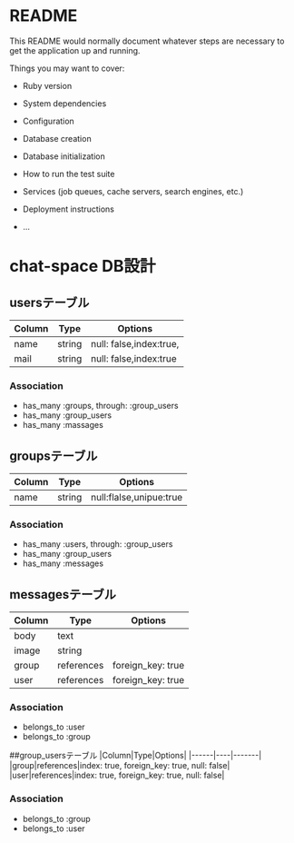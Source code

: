 # README

This README would normally document whatever steps are necessary to get the
application up and running.

Things you may want to cover:

* Ruby version

* System dependencies

* Configuration

* Database creation

* Database initialization

* How to run the test suite

* Services (job queues, cache servers, search engines, etc.)

* Deployment instructions

* ...
# chat-space DB設計
## usersテーブル
|Column|Type|Options|
|------|----|-------|
|name|string|null: false,index:true,|
|mail|string|null: false,index:true|
### Association
- has_many :groups, through: :group_users
- has_many :group_users
- has_many :massages

## groupsテーブル
|Column|Type|Options|
|------|----|-------|
|name|string|null:flalse,unipue:true|
### Association
- has_many :users, through: :group_users
- has_many :group_users
- has_many :messages

## messagesテーブル
|Column|Type|Options|
|------|----|-------|
|body|text||
|image|string||
|group|references|foreign_key: true|null: false
|user|references|foreign_key: true|null: false|
### Association
- belongs_to :user
- belongs_to :group

##group_usersテーブル
|Column|Type|Options|
|------|----|-------|
|group|references|index: true, foreign_key: true, null: false|
|user|references|index: true, foreign_key: true, null: false|
### Association
- belongs_to :group
- belongs_to :user